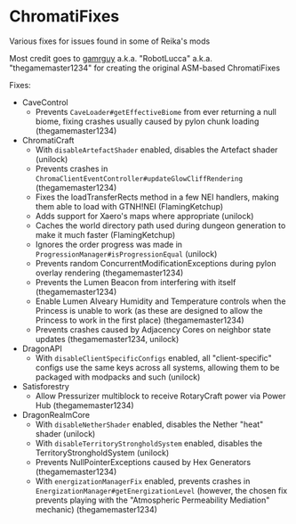 # ChromatiFixes

Various fixes for issues found in some of Reika's mods

Most credit goes to [gamrguy](https://github.com/gamrguy) a.k.a. "RobotLucca" a.k.a. "thegamemaster1234" for creating the original ASM-based ChromatiFixes

Fixes:
- CaveControl
  - Prevents `CaveLoader#getEffectiveBiome` from ever returning a null biome, fixing crashes usually caused by pylon chunk loading (thegamemaster1234)
- ChromatiCraft
  - With `disableArtefactShader` enabled, disables the Artefact shader (unilock)
  - Prevents crashes in `ChromaClientEventController#updateGlowCliffRendering` (thegamemaster1234)
  - Fixes the loadTransferRects method in a few NEI handlers, making them able to load with GTNH!NEI (FlamingKetchup)
  - Adds support for Xaero's maps where appropriate (unilock)
  - Caches the world directory path used during dungeon generation to make it much faster (FlamingKetchup)
  - Ignores the order progress was made in `ProgressionManager#isProgressionEqual` (unilock)
  - Prevents random ConcurrentModificationExceptions during pylon overlay rendering (thegamemaster1234)
  - Prevents the Lumen Beacon from interfering with itself (thegamemaster1234)
  - Enable Lumen Alveary Humidity and Temperature controls when the Princess is unable to work (as these are designed to allow the Princess to work in the first place) (thegamemaster1234)
  - Prevents crashes caused by Adjacency Cores on neighbor state updates (thegamemaster1234, unilock)
- DragonAPI
  - With `disableClientSpecificConfigs` enabled, all "client-specific" configs use the same keys across all systems, allowing them to be packaged with modpacks and such (unilock)
- Satisforestry
  - Allow Pressurizer multiblock to receive RotaryCraft power via Power Hub (thegamemaster1234)
- DragonRealmCore
  - With `disableNetherShader` enabled, disables the Nether "heat" shader (unilock)
  - With `disableTerritoryStrongholdSystem` enabled, disables the TerritoryStrongholdSystem (unilock)
  - Prevents NullPointerExceptions caused by Hex Generators (thegamemaster1234)
  - With `energizationManagerFix` enabled, prevents crashes in `EnergizationManager#getEnergizationLevel` (however, the chosen fix prevents playing with the "Atmospheric Permeability Mediation" mechanic) (thegamemaster1234)
